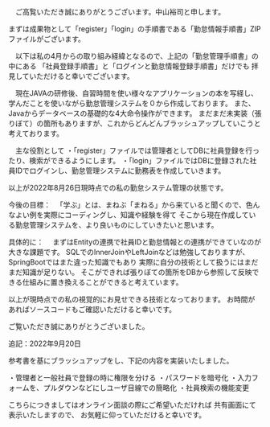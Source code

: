 　ご高覧いただき誠にありがとうございます。中山裕司と申します。

まずは成果物として「register」「login」の手順書である「勤怠情報手順書」ZIPファイルがございます。

　以下は私の4月からの取り組み経緯となるので、上記の「勤怠管理手順書」の中にある
「社員登録手順書」と「ログインと勤怠情報登録手順書」だけでも
拝見していただけると幸いでございます。


　現在JAVAの研修後、自習時間を使い様々なアプリケーションの本を写経し、学んだことを使いながら勤怠管理システムを０から作成しております。
また、Javaからデータベースの基礎的な4大命令操作ができます。
まだまだ未実装（張りぼて）の箇所もありますが、これからどんどんブラッシュアップしていこうと考えております。
 
　主な役割として
・「register」ファイルでは管理者としてDBに社員登録を行ったり、検索ができるようにします。
・「login」ファイルではDBに登録された社員IDでログインし、勤怠管理システムに勤務表を作成していきます。

以上が2022年8月26日現時点での私の勤怠システム管理の状態です。




今後の目標：
　「学ぶ」とは、まねぶ「まねる」から来ていると聞くので、色んなよい例を実際にコーディングし、知識や経験を得て
そこから現在作成している勤怠管理システムを、より良いものにしていきたいと思います。

具体的に：
　まずはEntityの連携で社員IDと勤怠情報との連携ができていなのが大きな課題です。
SQLでのInnerJoinやLeftJoinなどは勉強しておりますが、SpringBootではまた違った知識でもあり
実際に自分の技術として扱うにはまだまだ知識が足りない。
そこができれば張りぼての箇所をDBから参照して反映できる仕組みに置き換えることができると考えています。

以上が現時点での私の視覚的にお見せできる技術となっております。
お時間があればソースコードもご確認いただけると幸いです。

ご覧いただき誠にありがとうございました。










追記：2022年9月20日

参考書を基にブラッシュアップをし、下記の内容を実装いたしました。

・管理者と一般社員で登録の時に権限を分ける
・パスワードを暗号化
・入力フォームを、プルダウンなどにしユーザ目線での簡略化
・社員検索の機能変更

こちらにつきましてはオンライン面談の際にご希望いただければ
共有画面にて表示いたしますので、
お気軽に仰っていただけると幸いです。

